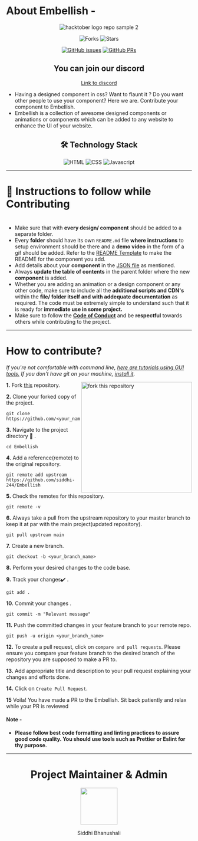 
# About Embellish -
<div align="center" >
  
![hacktober logo repo sample 2](https://user-images.githubusercontent.com/64035221/135744920-b899c3ef-5112-49d0-9f8d-c0663ae86a7b.png)
  
![Forks](https://img.shields.io/github/forks/siddhi-244/Embellish?style=social)  ![Stars](https://img.shields.io/github/stars/siddhi-244/Embellish?style=social)

[![GitHub issues](https://img.shields.io/github/issues/siddhi-244/Embellish?color=green&logo=github&style=flat)](https://github.com/siddhi-244/Embellish/issues) [![GitHub PRs](https://img.shields.io/github/issues-pr/siddhi-244/Embellish?style=flat&logo=github)](https://github.com/siddhi-244/Embellish/pulls)
 
  
 ## You can join our discord 
  [Link to discord](https://discord.gg/K5ewTQV7Rb)
</div>

- Having a designed component in css? Want to flaunt it ? Do you want other people to use your component? Here we are. Contribute your component to Embellish.
- Embellish is a collection of awesome designed components  or animations or components which can be added to any website to enhance the UI of your website.
<div align="center">

## 🛠️ Technology Stack

<img alt="HTML" src="https://img.shields.io/badge/html5%20-%23E34F26.svg?&style=for-the-badge&logo=html5&logoColor=white"/> <img alt="CSS" src="https://img.shields.io/badge/css3%20-%231572B6.svg?&style=for-the-badge&logo=css3&logoColor=white"/>  <img alt="Javascript" src="https://img.shields.io/badge/javascript%20-%23323330.svg?&style=for-the-badge&logo=javascript&logoColor=%23F7DF1E"/>   

</div>

<hr/>

# :scroll: Instructions to follow while **Contributing**
#
-   Make sure that with **every design/ component** should be added to a separate folder.
-   Every **folder** should have its own `README.md` file **where instructions** to setup environment should be there and a **demo video** in the form of a gif should be added. Refer to the [README Template](README_TEMPLATE.md) to make the README for the component you add.
-   Add details about your **component** in the [JSON file](json_file.md) as mentioned.
-   Always **update the table of contents** in the parent folder where the new **component** is added.
-   Whether you are adding an animation or a design component or any other code, make sure to include all the **additional scripts and CDN's** within the **file/ folder itself and with addequate documentation** as required. The code must be extremely simple to understand such that it is ready for **immediate use in some project.**
-   Make sure to follow the **[Code of Conduct](https://github.com/siddhi-244/Embellish/blob/a6e11d92ee995e63fef0df6bb49f3f4bfe2f661f/CODE_OF_CONDUCT.md)** and be **respectful** towards others while contributing to the project.

<hr/>

# How to **contribute**?

_If you're not comfortable with command line, [here are tutorials using GUI tools.](#tutorials-using-other-tools)_
_If you don't have git on your machine, [install it](https://help.github.com/articles/set-up-git/)._

<img align="right" width="300" src="https://firstcontributions.github.io/assets/Readme/fork.png" alt="fork this repository" />

**1.**  Fork [this](https://github.com/siddhi-244/Embellish.git) repository.

**2.**  Clone your forked copy of the project.

```
git clone  https://github.com/<your_name>/Embellish.git
```

**3.** Navigate to the project directory :file_folder: .

```
cd Embellish
```

**4.** Add a reference(remote) to the original repository.

```
git remote add upstream https://github.com/siddhi-244/Embellish
```

**5.** Check the remotes for this repository.
```
git remote -v
```

**6.** Always take a pull from the upstream repository to your master branch to keep it at par with the main project(updated repository).

```
git pull upstream main
```

**7.** Create a new branch.

```
git checkout -b <your_branch_name>
```

**8.** Perform your desired changes to the code base.


**9.** Track your changes:heavy_check_mark: .

```
git add .
```

**10.** Commit your changes .

```
git commit -m "Relevant message"
```

**11.** Push the committed changes in your feature branch to your remote repo.
```
git push -u origin <your_branch_name>
```

**12.** To create a pull request, click on `compare and pull requests`. Please ensure you compare your feature branch to the desired branch of the repository you are supposed to make a PR to.


**13.** Add appropriate title and description to your pull request explaining your changes and efforts done.


**14.** Click on `Create Pull Request`.


**15** Voila! You have made a PR to the Embellish. Sit back patiently and relax while your PR is reviewed

#### Note -
-   **Please follow best code formatting and linting practices to assure good code quality. You should use tools such as Prettier or Eslint for thy purpose.**

<hr>

<h1 align=center> Project Maintainer & Admin </h1>
<p align="center"> <a href="https://github.com/siddhi-244"><img src="https://user-images.githubusercontent.com/64035221/135665400-b5e1edbe-2164-414b-b4cc-7574d0cacaeb.png" width=100px height=100px /></a>
<p align="center"> Siddhi Bhanushali </p>

